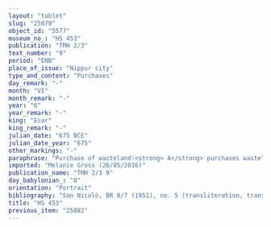 ```yaml
---
layout: "tablet"
slug: "25879"
object_id: "5577"
museum_no_: "HS 453"
publication: "TMH 2/3"
text_number: "9"
period: "ENB"
place_of_issue: "Nippur city"
type_and_content: "Purchases"
day_remark: "-"
month: "VI"
month_remark: "-"
year: "6"
year_remark: "-"
king: "Esar"
king_remark: "-"
julian_date: "675 BCE"
julian_date_year: "675"
other_markings: "-"
paraphrase: "Purchase of wasteland:<strong> A</strong> purchases wasteland (<em>eqlu ki&scaron;ubb&ucirc;</em>) for 10 shekels of silver from <strong>B<sub>2</sub></strong>, who acts on behalf of the wife of the deceased <strong>B<sub>1</sub></strong>. The sold land is located in the district (<em>erṣetu</em>) of the Gate of LUGAL.GU(D).SI.S&Aacute; inside of Nippur. Its upper side (in the north) borders on a house of <strong>A</strong> and its upper front (in the west) on the house of <strong>C</strong>. Its lower side (in the south) and its lower front (in the east) border on the plot of land within a measured area (<em>libbū eqli</em>). It measures 31 x 2 cubits (15.5 x 1 m). 13 witnesses and the scribe, also identified as the writer of the tablet (<em>&scaron;āṭir ṭuppi</em>). Instead of a seal impression (<em>kunukku</em>), fingernail impression (<em>ṣupru</em>) of <strong>B</strong>.<br /> &nbsp;<br /> <strong>A</strong> = Bulluṭu//Bēl-rībi; <strong>B<sub>1</sub></strong> = Nab&ucirc;-&scaron;umu-i&scaron;kun//Ahu-dannu; <strong>B<sub>2</sub></strong> = Bulluṭu//Zēria; <strong>C</strong> = Amāssu-ul-tēnnu//Rēmūtu; Scribe = Naram-S&icirc;n//Nab&ucirc;-ahhē-iddin<br /> &nbsp;"
imported: "Melanie Gross (26/05/2016)"
publication_name: "TMH 2/3 9"
day_babylonian_: "8"
orientation: "Portrait"
bibliography: "San Nicolò, BR 8/7 (1951), no. 5 (transliteration, translation)."
title: "HS 453"
previous_item: "25882"
---
```

